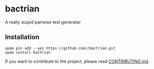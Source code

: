 # bactrian

A really stupid pairwise test generator

## Installation

```
opam pin add --yes https://github.com//bactrian.git
opam install bactrian
```

If you want to contribute to the project, please read
[CONTRIBUTING.md](CONTRIBUTING.md).
